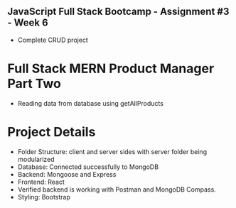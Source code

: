## JavaScript Full Stack Bootcamp - Assignment #3 - Week 6

* Complete CRUD project

# Full Stack MERN Product Manager Part Two

* Reading data from database using getAllProducts

# Project Details

* Folder Structure: client and server sides with server folder being modularized 
* Database: Connected successfully to MongoDB
* Backend: Mongoose and Express
* Frontend: React
* Verified backend is working with Postman and MongoDB Compass. 
* Styling: Bootstrap
